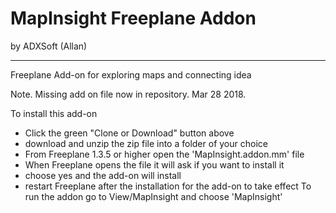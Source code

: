 # MapInsight Freeplane Addon
by ADXSoft (Allan)

----

Freeplane Add-on for exploring maps and connecting idea

Note. Missing add on file now in repository. Mar 28 2018. 

To install this add-on 
- Click the green "Clone or Download" button above
- download and unzip the zip file into a folder of your choice
- From Freeplane 1.3.5 or higher open the 'MapInsight.addon.mm' file
- When Freeplane opens the file it will ask if you want to install it
- choose yes and the add-on will install
- restart Freeplane after the installation for the add-on to take effect
To run the addon go to View/MapInsight and choose 'MapInsight'




